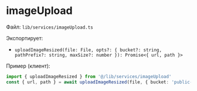 # imageUpload

Файл: `lib/services/imageUpload.ts`

Экспортирует:
- `uploadImageResized(file: File, opts?: { bucket?: string, pathPrefix?: string, maxSize?: number }): Promise<{ url, path }>`

Пример (клиент):
```ts
import { uploadImageResized } from '@/lib/services/imageUpload'
const { url, path } = await uploadImageResized(file, { bucket: 'public-assets', pathPrefix: `avatars/${userId}`, maxSize: 256 })
```